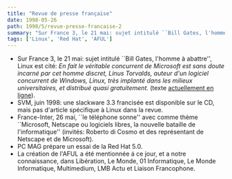```yaml
---
title: "Revue de presse française"
date: 1998-05-26
path: 1998/5/revue-presse-francaise-2
summary: "Sur France 3, le 21 mai: sujet intitulé ``Bill Gates, l'homme à abattre'', Linux est cité: En fait le véritable concurrent de Microsoft est sans doute incarné par cet homme discret, Linus Torvalds, auteur d'un logiciel concurrent de Windows, Linux, très implanté dans les milieux universitaires, et distribué quasi gratuitement."
tags: ['Linux', 'Red Hat', 'AFUL']
---
```


<UL>

<LI>Sur France 3, le 21 mai: sujet intitulé ``Bill Gates, l'homme à abattre'',
Linux est cité:
<EM>En fait  le véritable concurrent de Microsoft est sans doute incarné
par cet homme discret, Linus Torvalds, auteur d'un logiciel concurrent
de Windows, Linux, très implanté dans les milieux universitaires, et
distribué quasi gratuitement.
</EM>
(texte <A HREF="http://www.france3.fr/fr3/rezo/cyber.html">actuellement
en ligne</A>).

<LI>SVM, juin 1998: une slackware 3.3 francisée est disponible sur le CD,
mais pas d'article spécifique à Linux dans la revue.
<LI>France-Inter, 26 mai, ``le téléphone sonne'' avec comme thème
``Microsoft, Netscape ou logiciels libres, la nouvelle bataille de
l'informatique'' (invités: Roberto di Cosmo et des représentant de Netscape
et de Microsoft).
<LI>PC MAG prépare un essai de la Red Hat 5.0.
<LI>La création de l'AFUL a été mentionnée á ce jour, et a notre connaissance,
dans Libération, Le Monde, 01 Informatique, Le Monde Informatique,
Multimedium, LMB Actu et Liaison Francophone.
</UL>


